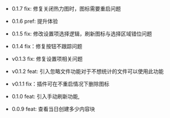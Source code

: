 - 0.1.7 fix: 修复关闭热力图时，图标需要重启问题

- 0.1.6 pref: 提升体验

- 0.1.5 fix: 修改设置项选择逻辑，刷新图标与选择区域错位问题 

- 0.1.4 fix：修复按钮不跟踪问题

- v0.1.3 fix: 修复设置项相关问题

- v0.1.2 feat: 引入忽略文件功能对于不想统计的文件可以使用此功能

- v0.1.1 fix：插件可在不重启情况下删除图标

- 0.1.0 feat: 引入手动刷新功能,

- 0.0.9 feat: 查看当日创建多少内容块

